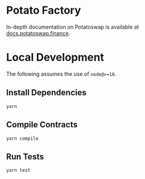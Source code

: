 # Potato Factory


In-depth documentation on Potatoswap is available at [docs.potatoswap.finance](https://docs.potatoswap.finance/).

# Local Development

The following assumes the use of `node@>=10`.

## Install Dependencies

`yarn`

## Compile Contracts

`yarn compile`

## Run Tests

`yarn test`
